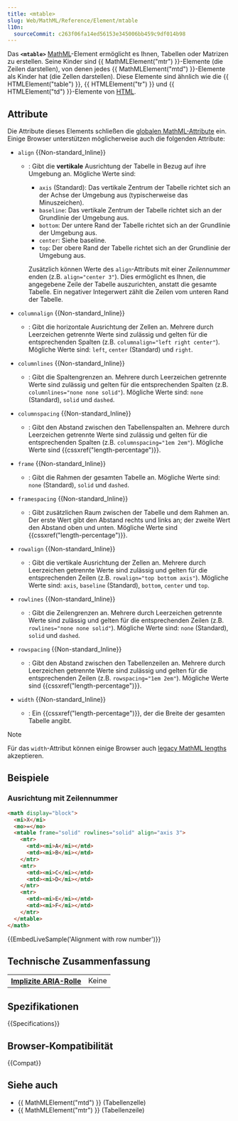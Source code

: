 ```yaml
---
title: <mtable>
slug: Web/MathML/Reference/Element/mtable
l10n:
  sourceCommit: c263f06fa14ed56153e345006bb459c9df014b98
---
```


Das **`<mtable>`** [MathML](/de/docs/Web/MathML)-Element ermöglicht es Ihnen, Tabellen oder Matrizen zu erstellen. Seine Kinder sind {{ MathMLElement("mtr") }}-Elemente (die Zeilen darstellen), von denen jedes {{ MathMLElement("mtd") }}-Elemente als Kinder hat (die Zellen darstellen). Diese Elemente sind ähnlich wie die {{ HTMLElement("table") }}, {{ HTMLElement("tr") }} und {{ HTMLElement("td") }}-Elemente von [HTML](/de/docs/Web/HTML).

## Attribute

Die Attribute dieses Elements schließen die [globalen MathML-Attribute](/de/docs/Web/MathML/Reference/Global_attributes) ein. Einige Browser unterstützen möglicherweise auch die folgenden Attribute:

- `align` {{Non-standard_Inline}}

  - : Gibt die **vertikale** Ausrichtung der Tabelle in Bezug auf ihre Umgebung an.
    Mögliche Werte sind:

    - `axis` (Standard): Das vertikale Zentrum der Tabelle richtet sich an der Achse der Umgebung aus (typischerweise das Minuszeichen).
    - `baseline`: Das vertikale Zentrum der Tabelle richtet sich an der Grundlinie der Umgebung aus.
    - `bottom`: Der untere Rand der Tabelle richtet sich an der Grundlinie der Umgebung aus.
    - `center`: Siehe baseline.
    - `top`: Der obere Rand der Tabelle richtet sich an der Grundlinie der Umgebung aus.

    Zusätzlich können Werte des `align`-Attributs mit einer _Zeilennummer_ enden (z.B. `align="center 3"`). Dies ermöglicht es Ihnen, die angegebene Zeile der Tabelle auszurichten, anstatt die gesamte Tabelle. Ein negativer Integerwert zählt die Zeilen vom unteren Rand der Tabelle.

- `columnalign` {{Non-standard_Inline}}
  - : Gibt die horizontale Ausrichtung der Zellen an. Mehrere durch Leerzeichen getrennte Werte sind zulässig und gelten für die entsprechenden Spalten (z.B. `columnalign="left right center"`). Mögliche Werte sind: `left`, `center` (Standard) und `right`.
- `columnlines` {{Non-standard_Inline}}
  - : Gibt die Spaltengrenzen an. Mehrere durch Leerzeichen getrennte Werte sind zulässig und gelten für die entsprechenden Spalten (z.B. `columnlines="none none solid"`). Mögliche Werte sind: `none` (Standard), `solid` und `dashed`.
- `columnspacing` {{Non-standard_Inline}}
  - : Gibt den Abstand zwischen den Tabellenspalten an. Mehrere durch Leerzeichen getrennte Werte sind zulässig und gelten für die entsprechenden Spalten (z.B. `columnspacing="1em 2em"`). Mögliche Werte sind {{cssxref("length-percentage")}}.
- `frame` {{Non-standard_Inline}}
  - : Gibt die Rahmen der gesamten Tabelle an. Mögliche Werte sind: `none` (Standard), `solid` und `dashed`.
- `framespacing` {{Non-standard_Inline}}
  - : Gibt zusätzlichen Raum zwischen der Tabelle und dem Rahmen an. Der erste Wert gibt den Abstand rechts und links an; der zweite Wert den Abstand oben und unten. Mögliche Werte sind {{cssxref("length-percentage")}}.
- `rowalign` {{Non-standard_Inline}}
  - : Gibt die vertikale Ausrichtung der Zellen an. Mehrere durch Leerzeichen getrennte Werte sind zulässig und gelten für die entsprechenden Zeilen (z.B. `rowalign="top bottom axis"`). Mögliche Werte sind: `axis`, `baseline` (Standard), `bottom`, `center` und `top`.
- `rowlines` {{Non-standard_Inline}}
  - : Gibt die Zeilengrenzen an. Mehrere durch Leerzeichen getrennte Werte sind zulässig und gelten für die entsprechenden Zeilen (z.B. `rowlines="none none solid"`). Mögliche Werte sind: `none` (Standard), `solid` und `dashed`.
- `rowspacing` {{Non-standard_Inline}}
  - : Gibt den Abstand zwischen den Tabellenzeilen an. Mehrere durch Leerzeichen getrennte Werte sind zulässig und gelten für die entsprechenden Zeilen (z.B. `rowspacing="1em 2em"`). Mögliche Werte sind {{cssxref("length-percentage")}}.
- `width` {{Non-standard_Inline}}
  - : Ein {{cssxref("length-percentage")}}, der die Breite der gesamten Tabelle angibt.

> [!NOTE]
> Für das `width`-Attribut können einige Browser auch [legacy MathML lengths](/de/docs/Web/MathML/Reference/Values#legacy_mathml_lengths) akzeptieren.

## Beispiele

### Ausrichtung mit Zeilennummer

```html
<math display="block">
  <mi>X</mi>
  <mo>=</mo>
  <mtable frame="solid" rowlines="solid" align="axis 3">
    <mtr>
      <mtd><mi>A</mi></mtd>
      <mtd><mi>B</mi></mtd>
    </mtr>
    <mtr>
      <mtd><mi>C</mi></mtd>
      <mtd><mi>D</mi></mtd>
    </mtr>
    <mtr>
      <mtd><mi>E</mi></mtd>
      <mtd><mi>F</mi></mtd>
    </mtr>
  </mtable>
</math>
```

{{EmbedLiveSample('Alignment with row number')}}

## Technische Zusammenfassung

<table class="properties">
  <tr>
    <th scope="row">
      <a href="/de/docs/Web/Accessibility/ARIA/Reference/Roles">Implizite ARIA-Rolle</a>
    </th>
    <td>
      Keine
    </td>
  </tr>
</table>

## Spezifikationen

{{Specifications}}

## Browser-Kompatibilität

{{Compat}}

## Siehe auch

- {{ MathMLElement("mtd") }} (Tabellenzelle)
- {{ MathMLElement("mtr") }} (Tabellenzeile)
